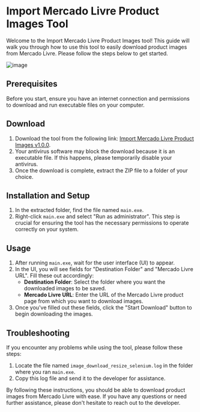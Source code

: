 # Import Mercado Livre Product Images Tool

Welcome to the Import Mercado Livre Product Images tool! This guide will walk you through how to use this tool to easily download product images from Mercado Livre. Please follow the steps below to get started.

![image](https://github.com/rafael-branco/import-mercado-livre-product-images/assets/72389630/ee10e3d9-e1bf-4b92-acb1-b2889cb7c6ac)

## Prerequisites

Before you start, ensure you have an internet connection and permissions to download and run executable files on your computer.

## Download

1. Download the tool from the following link: [Import Mercado Livre Product Images v1.0.0](https://github.com/rafael-branco/import-mercado-livre-product-images/archive/refs/tags/v1.0.0.zip).
2. Your antivirus software may block the download because it is an executable file. If this happens, please temporarily disable your antivirus.
3. Once the download is complete, extract the ZIP file to a folder of your choice.

## Installation and Setup

1. In the extracted folder, find the file named `main.exe`.
2. Right-click `main.exe` and select "Run as administrator". This step is crucial for ensuring the tool has the necessary permissions to operate correctly on your system.

## Usage

1. After running `main.exe`, wait for the user interface (UI) to appear.
2. In the UI, you will see fields for "Destination Folder" and "Mercado Livre URL". Fill these out accordingly:
   - **Destination Folder**: Select the folder where you want the downloaded images to be saved.
   - **Mercado Livre URL**: Enter the URL of the Mercado Livre product page from which you want to download images.
3. Once you've filled out these fields, click the "Start Download" button to begin downloading the images.

## Troubleshooting

If you encounter any problems while using the tool, please follow these steps:

1. Locate the file named `image_download_resize_selenium.log` in the folder where you ran `main.exe`.
2. Copy this log file and send it to the developer for assistance.

By following these instructions, you should be able to download product images from Mercado Livre with ease. If you have any questions or need further assistance, please don't hesitate to reach out to the developer.
